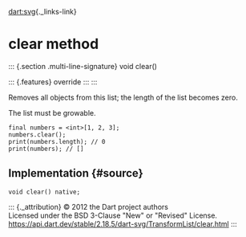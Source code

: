 [dart:svg](../../dart-svg/dart-svg-library){._links-link}

clear method
============

::: {.section .multi-line-signature}
void clear()

::: {.features}
override
:::
:::

Removes all objects from this list; the length of the list becomes zero.

The list must be growable.

``` {.language-dart data-language="dart"}
final numbers = <int>[1, 2, 3];
numbers.clear();
print(numbers.length); // 0
print(numbers); // []
```

Implementation {#source}
--------------

``` {.language-dart data-language="dart"}
void clear() native;
```

::: {._attribution}
© 2012 the Dart project authors\
Licensed under the BSD 3-Clause \"New\" or \"Revised\" License.\
<https://api.dart.dev/stable/2.18.5/dart-svg/TransformList/clear.html>
:::
